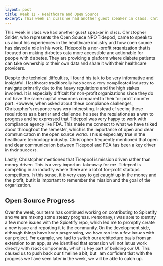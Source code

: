 ```yaml
---
layout: post
title: Week 11 - Healthcare and Open Source
excerpt: This week in class we had another guest speaker in class. Christopher Snider, who represents the Open Source NPO Tidepool, came to speak to us about his experiences in the healthcare industry and how open source has played a role in his work. Tidepool is a non-profit organization that is focused on making diabetes data more accessible and actionable for people with diabetes. They are providing a platform where diabete patients can take ownership of their own data and share it with their healthcare providers.
---
```



This week in class we had another guest speaker in class. Christopher Snider, who represents the Open Source NPO Tidepool, came to speak to us about his experiences in the healthcare industry and how open source has played a role in his work. Tidepool is a non-profit organization that is focused on making diabetes data more accessible and actionable for people with diabetes. They are providing a platform where diabete patients can take ownership of their own data and share it with their healthcare providers.

Despite the technical diffculties, I found his talk to be very informative and insightful. Healthcare traditionally has been a very complicated industry to navigate primarily due to the heavy regulations and the high stakes involved. It is especially difficult for non-profit organizations since they do not have the same capital resources compared to their for profit counter part. However, when asked about these compliance challenges, Christopher's response was very interesting. Instead of seeing these regulations as a barrier and challenge, he sees the regulations as a way to progress and he expressed that Tidepool was very happy to work with compliance agency like FDA. This made me connect to what we have talked about throughout the semester, which is the importance of open and clear communication in the open source world. This is especially true in the healthcare technology industry. Christopher frequently mentioned that open and clear communication between Tidepool and FDA has been a key driver in their success.

Lastly, Christopher mentioned that Tidepool is mission driven rather than money driven. This is a very important takeaway for me. Tidepool is competing in an industry where there are a lot of for-profit startups competitors. In this sense, it is very easy to get caught up in the money and the profit, but it is important to remember the mission and the goal of the organization. 

## Open Source Progress
Over the week, our team has continued working on contributing to Spicetify and we are making some steady progress. Personally, I was able to identify a few more issues with the Spicetify repo, which led me to promptly create a new issue and reporting it to the community. On the development side, although things have been progressing, we have ran into a few issues with our project. For example, we had to switch our architecture basis from an extension to an app, as we identified that extension will not let us work directly with react components, which is key part of building our UI. This caused us to push back our timeline a bit, but I am confident that with the progress we have seen later in the week, we will be able to catch up.








